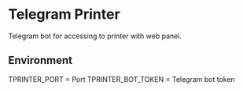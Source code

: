 # Telegram Printer

Telegram bot for accessing to printer with web panel.

## Environment

TPRINTER_PORT = Port
TPRINTER_BOT_TOKEN = Telegram bot token
